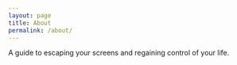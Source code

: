 ```yaml
---
layout: page
title: About
permalink: /about/
---
```


A guide to escaping your screens and regaining control of your life.
